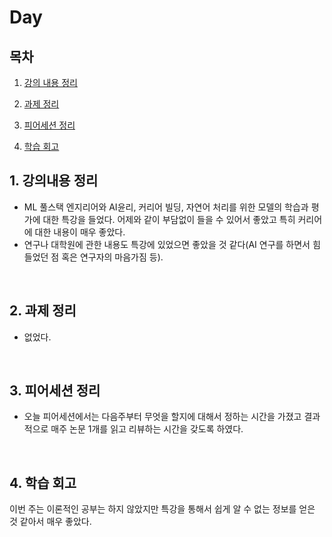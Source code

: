 <!--
구조
*
    *
        * <br>
            &nbsp; - &nbsp; <br>
                &nbsp;&nbsp;&nbsp;&nbsp; ‣ &nbsp; <br>
                    &nbsp;&nbsp;&nbsp;&nbsp;&nbsp;&nbsp;&nbsp;&nbsp; * &nbsp; <br>
-->

# Day 

## 목차 

1. [강의 내용 정리](#1-강의-내용-정리)

2. [과제 정리](#2-과제-정리)

3. [피어세션 정리](#3-피어세션-정리)

4. [학습 회고](#4-학습-회고)

## 1. 강의내용 정리

* ML 풀스택 엔지리어와 AI윤리, 커리어 빌딩, 자연어 처리를 위한 모델의 학습과 평가에 대한 특강을 들었다. 어제와 같이 부담없이 들을 수 있어서 좋았고 특히 커리어에 대한 내용이 매우 좋았다.
* 연구나 대학원에 관한 내용도 특강에 있었으면 좋았을 것 같다(AI 연구를 하면서 힘들었던 점 혹은 연구자의 마음가짐 등).

<br>

## 2. 과제 정리

* 없었다.

<br>

## 3. 피어세션 정리

* 오늘 피어세션에서는 다음주부터 무엇을 할지에 대해서 정하는 시간을 가졌고 결과적으로 매주 논문 1개를 읽고 리뷰하는 시간을 갖도록 하였다.

<br>

## 4. 학습 회고

이번 주는 이론적인 공부는 하지 않았지만 특강을 통해서 쉽게 알 수 없는 정보를 얻은 것 같아서 매우 좋았다.

<br>